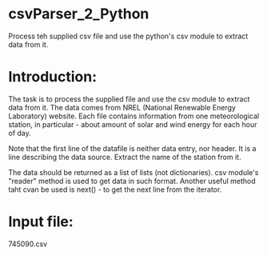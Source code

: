 # csvParser_2_Python
Process teh supplied csv file and use the python's csv module to extract data from it.

# Introduction:
The task is to process the supplied file and use the csv module to extract data from it.
The data comes from NREL (National Renewable Energy Laboratory) website. Each file
contains information from one meteorological station, in particular - about amount of
solar and wind energy for each hour of day.

Note that the first line of the datafile is neither data entry, nor header. It is a line
describing the data source. Extract the name of the station from it.

The data should be returned as a list of lists (not dictionaries).
csv module's "reader" method is used to get data in such format.
Another useful method taht cvan be used is next() - to get the next line from the iterator.

# Input file:
745090.csv
